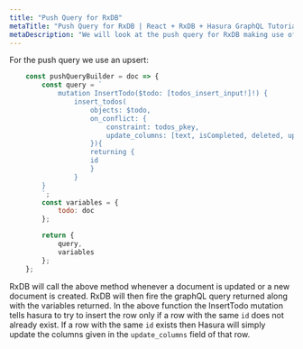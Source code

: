 ```yaml
---
title: "Push Query for RxDB"
metaTitle: "Push Query for RxDB | React + RxDB + Hasura GraphQL Tutorial"
metaDescription: "We will look at the push query for RxDB making use of upsert mutation in Hasura"
---
```


For the push query we use an upsert:

```js
    const pushQueryBuilder = doc => {
        const query = `
            mutation InsertTodo($todo: [todos_insert_input!]!) {
                insert_todos(
                    objects: $todo,
                    on_conflict: {
                        constraint: todos_pkey,
                        update_columns: [text, isCompleted, deleted, updatedAt]
                    }){
                    returning {
                    id
                    }
                }
        }
        `;
        const variables = {
            todo: doc
        };

        return {
            query,
            variables
        };
    };
```

RxDB will call the above method whenever a document is updated or a new document is created. RxDB will then fire the graphQL query returned along with the variables returned. In the above function the InsertTodo mutation tells hasura to try to insert the row only if a row with the same `id` does not already exist. If a row with the same `id` exists then Hasura will simply update the columns given in the `update_columns` field of that row. 